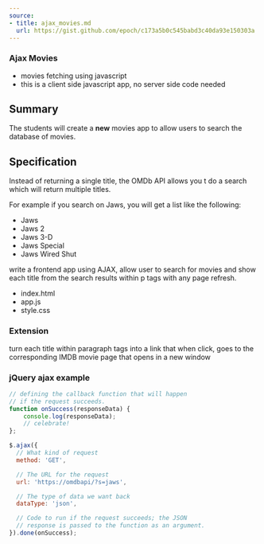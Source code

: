 ```yaml
---
source:
- title: ajax_movies.md
  url: https://gist.github.com/epoch/c173a5b0c545babd3c40da93e150303a
---
```


### Ajax Movies
* movies fetching using javascript
* this is a client side javascript app, no server side code needed

## Summary

The students will create a **new** movies app to allow users to search the
database of movies.

## Specification

Instead of returning a single title, the OMDb API allows you t do a search which
will return multiple titles.

For example if you search on Jaws, you will get a list like the following:

* Jaws
* Jaws 2
* Jaws 3-D
* Jaws Special
* Jaws Wired Shut

write a frontend app using AJAX, allow user to search for movies and show each
title from the search results within p tags with any page refresh.

- index.html
- app.js
- style.css

### Extension

turn each title within paragraph tags into a link that when click, goes to the corresponding IMDB movie page that opens in a new window

### jQuery ajax example

```javascript
// defining the callback function that will happen
// if the request succeeds.
function onSuccess(responseData) {
    console.log(responseData);
    // celebrate!
};

$.ajax({
  // What kind of request
  method: 'GET',

  // The URL for the request
  url: 'https://omdbapi/?s=jaws',

  // The type of data we want back
  dataType: 'json',

  // Code to run if the request succeeds; the JSON
  // response is passed to the function as an argument.
}).done(onSuccess);

```

